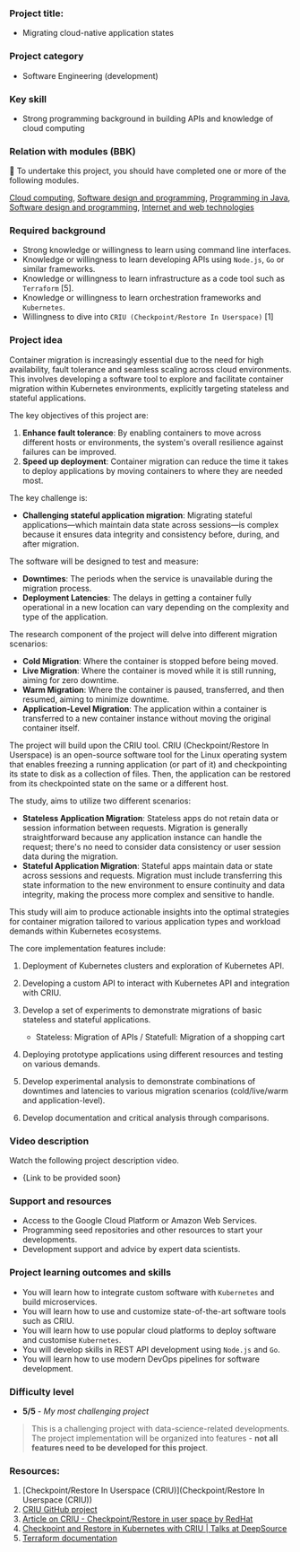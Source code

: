 ### Project title:

* Migrating cloud-native application states

### Project category

* Software Engineering (development)

### Key skill

* Strong programming background in building APIs and knowledge of cloud computing

### Relation with modules (BBK)

🏁 To undertake this project, you should have completed one or more of the following modules.

[Cloud computing](https://www.bbk.ac.uk/courses/modules/buci/BUCI029H7#content), [Software design and programming](https://www.bbk.ac.uk/courses/modules/coiy/COIY062H7#content), [Programming in Java](https://www.bbk.ac.uk/courses/modules/buci/BUCI033S7#content), [Software design and programming](https://www.bbk.ac.uk/courses/modules/coiy/COIY062H7#content), [Internet and web technologies](https://www.bbk.ac.uk/courses/modules/buci/BUCI063H7#content)

### Required background

*	Strong knowledge or willingness to learn using command line interfaces.
*	Knowledge or willingness to learn developing APIs using `Node.js`, `Go` or similar frameworks.
*	Knowledge or willingness to learn infrastructure as a code tool such as `Terraform` [5].
*	Knowledge or willingness to learn orchestration frameworks and `Kubernetes`.
*	Willingness to dive into `CRIU (Checkpoint/Restore In Userspace)` [1]

### Project idea

Container migration is increasingly essential due to the need for high availability, fault tolerance and seamless scaling across cloud environments. This involves developing a software tool to explore and facilitate container migration within Kubernetes environments, explicitly targeting stateless and stateful applications. 

The key objectives of this project are:

1. **Enhance fault tolerance**: By enabling containers to move across different hosts or environments, the system's overall resilience against failures can be improved.
2. **Speed up deployment**: Container migration can reduce the time it takes to deploy applications by moving containers to where they are needed most.

The key challenge is:

- **Challenging stateful application migration**: Migrating stateful applications—which maintain data state across sessions—is complex because it ensures data integrity and consistency before, during, and after migration.

The software will be designed to test and measure:

- **Downtimes**: The periods when the service is unavailable during the migration process.
- **Deployment Latencies**: The delays in getting a container fully operational in a new location can vary depending on the complexity and type of the application.

The research component of the project will delve into different migration scenarios:

- **Cold Migration**: Where the container is stopped before being moved.
- **Live Migration**: Where the container is moved while it is still running, aiming for zero downtime.
- **Warm Migration**: Where the container is paused, transferred, and then resumed, aiming to minimize downtime.
- **Application-Level Migration**: The application within a container is transferred to a new container instance without moving the original container itself.

The project will build upon the CRIU tool. CRIU (Checkpoint/Restore In Userspace) is an open-source software tool for the Linux operating system that enables freezing a running application (or part of it) and checkpointing its state to disk as a collection of files. Then, the application can be restored from its checkpointed state on the same or a different host.

The study, aims to utilize two different scenarios:

- **Stateless Application Migration**: Stateless apps do not retain data or session information between requests. Migration is generally straightforward because any application instance can handle the request; there's no need to consider data consistency or user session data during the migration.
- **Stateful Application Migration**: Stateful apps maintain data or state across sessions and requests. Migration must include transferring this state information to the new environment to ensure continuity and data integrity, making the process more complex and sensitive to handle.

This study will aim to produce actionable insights into the optimal strategies for container migration tailored to various application types and workload demands within Kubernetes ecosystems.

The core implementation features include:

1. Deployment of Kubernetes clusters and exploration of Kubernetes API.

2. Developing a custom API to interact with Kubernetes API and integration with CRIU. 

3. Develop a set of experiments to demonstrate migrations of basic stateless and stateful applications.
   * Stateless: Migration of APIs / Statefull: Migration of a shopping cart

4. Deploying prototype applications using different resources and testing on various demands.

5. Develop experimental analysis to demonstrate combinations of downtimes and latencies to various migration scenarios (cold/live/warm and application-level).

6. Develop documentation and critical analysis through comparisons.

### Video description

Watch the following project description video.

* {Link to be provided soon}

### Support and resources

*	Access to the Google Cloud Platform or Amazon Web Services.
*	Programming seed repositories and other resources to start your developments.
*	Development support and advice by expert data scientists.

### Project learning outcomes and skills

*	You will learn how to integrate custom software with `Kubernetes` and build microservices.
*	You will learn how to use and customize state-of-the-art software tools such as CRIU.
*	You will learn how to use popular cloud platforms to deploy software and customise `Kubernetes`.
*	You will develop skills in REST API development using `Node.js` and `Go`.
*	You will learn how to use modern DevOps pipelines for software development.

### Difficulty level

*	**5/5** - *My most challenging project*

>This is a challenging project with data-science-related developments. The project implementation will be organized into features - **not all features need to be developed for this project**.

### Resources:

1. [Checkpoint/Restore In Userspace (CRIU)](Checkpoint/Restore In Userspace (CRIU))
2. [CRIU GitHub project](https://github.com/checkpoint-restore/criu)
3. [Article on CRIU - Checkpoint/Restore in user space by RedHat](https://access.redhat.com/articles/2455211)
4. [Checkpoint and Restore in Kubernetes with CRIU | Talks at DeepSource](https://www.youtube.com/watch?v=JEcLoJjH3Ls)
5. [Terraform documentation](https://developer.hashicorp.com/terraform?product_intent=terraform)
